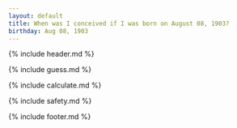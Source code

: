 ```yaml
---
layout: default
title: When was I conceived if I was born on August 08, 1903?
birthday: Aug 08, 1903
---
```


{% include header.md %}

{% include guess.md %}

{% include calculate.md %}

{% include safety.md %}

{% include footer.md %}



